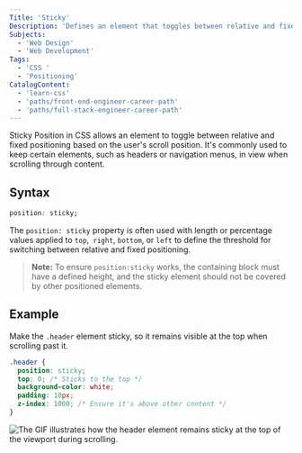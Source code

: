 ```yaml
---
Title: 'Sticky'
Description: 'Defines an element that toggles between relative and fixed positions depending on the scroll position.'
Subjects:
  - 'Web Design'
  - 'Web Development'
Tags:
  - 'CSS '
  - 'Positioning'
CatalogContent:
  - 'learn-css'
  - 'paths/front-end-engineer-career-path'
  - 'paths/full-stack-engineer-career-path'
---
```


Sticky Position in CSS allows an element to toggle between relative and fixed positioning based on the user's scroll position. It's commonly used to keep certain elements, such as headers or navigation menus, in view when scrolling through content.

## Syntax

```css
position: sticky;
```
The `position: sticky` property is often used with length or percentage values applied to `top`,` right`, `bottom`, or `left` to define the threshold for switching between relative and fixed positioning.
    
> **Note:**  To ensure `position:sticky` works, the containing block must have a defined height, and the sticky element should not be covered by other positioned elements.

## Example

Make the `.header` element sticky, so it remains visible at the top when scrolling past it.

```css
.header {
  position: sticky;
  top: 0; /* Sticks to the top */
  background-color: white;
  padding: 10px;
  z-index: 1000; /* Ensure it's above other content */
}
```

![The GIF illustrates how the header element remains sticky at the top of the viewport during scrolling.](https://raw.githubusercontent.com/Codecademy/docs/main/media/sticky-header-example.gif)
